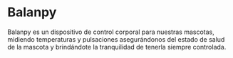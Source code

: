 # Balanpy

Balanpy es un dispositivo de control corporal para nuestras mascotas, midiendo temperaturas y pulsaciones asegurándonos del estado de salud de la mascota y brindándote la tranquilidad de tenerla siempre controlada.
